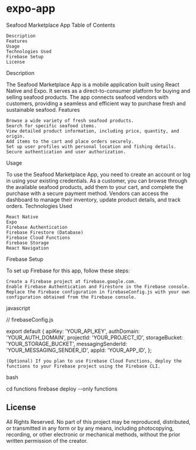 # expo-app

Seafood Marketplace App
Table of Contents

    Description
    Features
    Usage
    Technologies Used
    Firebase Setup
    License

Description

The Seafood Marketplace App is a mobile application built using React Native and Expo. It serves as a direct-to-consumer platform for buying and selling seafood products. The app connects seafood vendors with customers, providing a seamless and efficient way to purchase fresh and sustainable seafood.
Features

    Browse a wide variety of fresh seafood products.
    Search for specific seafood items.
    View detailed product information, including price, quantity, and origin.
    Add items to the cart and place orders securely.
    Set up user profiles with personal location and fishing details.
    Secure authentication and user authorization.

Usage

To use the Seafood Marketplace App, you need to create an account or log in using your existing credentials. As a customer, you can browse through the available seafood products, add them to your cart, and complete the purchase with a secure payment method. Vendors can access the dashboard to manage their inventory, update product details, and track orders.
Technologies Used

    React Native
    Expo
    Firebase Authentication
    Firebase Firestore (Database)
    Firebase Cloud Functions
    Firebase Storage
    React Navigation

Firebase Setup

To set up Firebase for this app, follow these steps:

    Create a Firebase project at firebase.google.com.
    Enable Firebase Authentication and Firestore in the Firebase console.
    Replace the Firebase configuration in firebaseConfig.js with your own configuration obtained from the Firebase console.

javascript

// firebaseConfig.js

export default {
  apiKey: 'YOUR_API_KEY',
  authDomain: 'YOUR_AUTH_DOMAIN',
  projectId: 'YOUR_PROJECT_ID',
  storageBucket: 'YOUR_STORAGE_BUCKET',
  messagingSenderId: 'YOUR_MESSAGING_SENDER_ID',
  appId: 'YOUR_APP_ID',
};

    (Optional) If you plan to use Firebase Cloud Functions, deploy the functions to your Firebase project using the Firebase CLI.

bash

cd functions
firebase deploy --only functions

## License

All Rights Reserved. No part of this project may be reproduced, distributed, or transmitted in any form or by any means, including photocopying, recording, or other electronic or mechanical methods, without the prior written permission of the creator.
